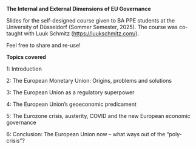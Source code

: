 **The Internal and External Dimensions of EU Governance**

Slides for the self-designed course given to BA PPE students at the University of Düsseldorf (Sommer Semester, 2025). The course was co-taught with Luuk Schmitz (https://luukschmitz.com/).  

Feel free to share and re-use!

**Topics covered** 

1: Introduction

2: The European Monetary Union: Origins, problems and solutions

3: The European Union as a regulatory superpower

4: The European Union’s geoeconomic predicament

5: The Eurozone crisis, austerity, COVID and the new European economic governance

6: Conclusion: The European Union now – what ways out of the “poly-crisis”?
